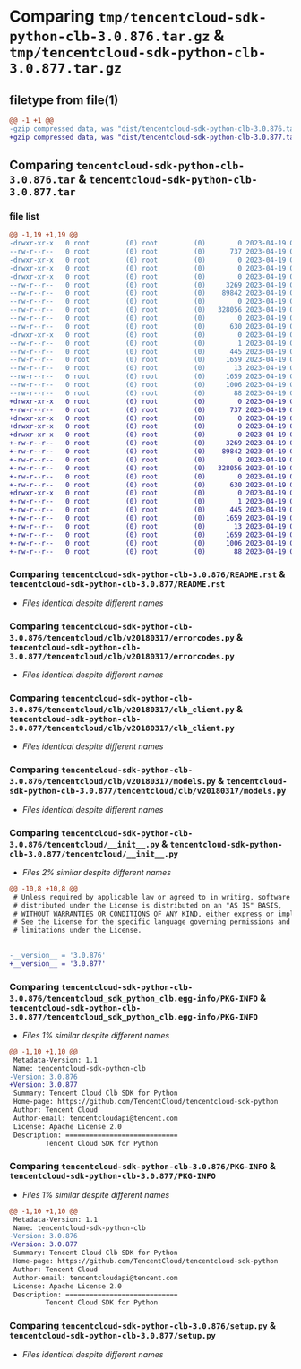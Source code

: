 # Comparing `tmp/tencentcloud-sdk-python-clb-3.0.876.tar.gz` & `tmp/tencentcloud-sdk-python-clb-3.0.877.tar.gz`

## filetype from file(1)

```diff
@@ -1 +1 @@
-gzip compressed data, was "dist/tencentcloud-sdk-python-clb-3.0.876.tar", last modified: Wed Apr 19 00:21:48 2023, max compression
+gzip compressed data, was "dist/tencentcloud-sdk-python-clb-3.0.877.tar", last modified: Wed Apr 19 09:09:58 2023, max compression
```

## Comparing `tencentcloud-sdk-python-clb-3.0.876.tar` & `tencentcloud-sdk-python-clb-3.0.877.tar`

### file list

```diff
@@ -1,19 +1,19 @@
-drwxr-xr-x   0 root         (0) root         (0)        0 2023-04-19 00:21:48.000000 tencentcloud-sdk-python-clb-3.0.876/
--rw-r--r--   0 root         (0) root         (0)      737 2023-04-19 00:21:48.000000 tencentcloud-sdk-python-clb-3.0.876/README.rst
-drwxr-xr-x   0 root         (0) root         (0)        0 2023-04-19 00:21:48.000000 tencentcloud-sdk-python-clb-3.0.876/tencentcloud/
-drwxr-xr-x   0 root         (0) root         (0)        0 2023-04-19 00:21:48.000000 tencentcloud-sdk-python-clb-3.0.876/tencentcloud/clb/
-drwxr-xr-x   0 root         (0) root         (0)        0 2023-04-19 00:21:48.000000 tencentcloud-sdk-python-clb-3.0.876/tencentcloud/clb/v20180317/
--rw-r--r--   0 root         (0) root         (0)     3269 2023-04-19 00:21:48.000000 tencentcloud-sdk-python-clb-3.0.876/tencentcloud/clb/v20180317/errorcodes.py
--rw-r--r--   0 root         (0) root         (0)    89842 2023-04-19 00:21:48.000000 tencentcloud-sdk-python-clb-3.0.876/tencentcloud/clb/v20180317/clb_client.py
--rw-r--r--   0 root         (0) root         (0)        0 2023-04-19 00:21:48.000000 tencentcloud-sdk-python-clb-3.0.876/tencentcloud/clb/v20180317/__init__.py
--rw-r--r--   0 root         (0) root         (0)   328056 2023-04-19 00:21:48.000000 tencentcloud-sdk-python-clb-3.0.876/tencentcloud/clb/v20180317/models.py
--rw-r--r--   0 root         (0) root         (0)        0 2023-04-19 00:21:48.000000 tencentcloud-sdk-python-clb-3.0.876/tencentcloud/clb/__init__.py
--rw-r--r--   0 root         (0) root         (0)      630 2023-04-19 00:21:48.000000 tencentcloud-sdk-python-clb-3.0.876/tencentcloud/__init__.py
-drwxr-xr-x   0 root         (0) root         (0)        0 2023-04-19 00:21:48.000000 tencentcloud-sdk-python-clb-3.0.876/tencentcloud_sdk_python_clb.egg-info/
--rw-r--r--   0 root         (0) root         (0)        1 2023-04-19 00:21:48.000000 tencentcloud-sdk-python-clb-3.0.876/tencentcloud_sdk_python_clb.egg-info/dependency_links.txt
--rw-r--r--   0 root         (0) root         (0)      445 2023-04-19 00:21:48.000000 tencentcloud-sdk-python-clb-3.0.876/tencentcloud_sdk_python_clb.egg-info/SOURCES.txt
--rw-r--r--   0 root         (0) root         (0)     1659 2023-04-19 00:21:48.000000 tencentcloud-sdk-python-clb-3.0.876/tencentcloud_sdk_python_clb.egg-info/PKG-INFO
--rw-r--r--   0 root         (0) root         (0)       13 2023-04-19 00:21:48.000000 tencentcloud-sdk-python-clb-3.0.876/tencentcloud_sdk_python_clb.egg-info/top_level.txt
--rw-r--r--   0 root         (0) root         (0)     1659 2023-04-19 00:21:48.000000 tencentcloud-sdk-python-clb-3.0.876/PKG-INFO
--rw-r--r--   0 root         (0) root         (0)     1006 2023-04-19 00:21:48.000000 tencentcloud-sdk-python-clb-3.0.876/setup.py
--rw-r--r--   0 root         (0) root         (0)       88 2023-04-19 00:21:48.000000 tencentcloud-sdk-python-clb-3.0.876/setup.cfg
+drwxr-xr-x   0 root         (0) root         (0)        0 2023-04-19 09:09:58.000000 tencentcloud-sdk-python-clb-3.0.877/
+-rw-r--r--   0 root         (0) root         (0)      737 2023-04-19 09:09:58.000000 tencentcloud-sdk-python-clb-3.0.877/README.rst
+drwxr-xr-x   0 root         (0) root         (0)        0 2023-04-19 09:09:58.000000 tencentcloud-sdk-python-clb-3.0.877/tencentcloud/
+drwxr-xr-x   0 root         (0) root         (0)        0 2023-04-19 09:09:58.000000 tencentcloud-sdk-python-clb-3.0.877/tencentcloud/clb/
+drwxr-xr-x   0 root         (0) root         (0)        0 2023-04-19 09:09:58.000000 tencentcloud-sdk-python-clb-3.0.877/tencentcloud/clb/v20180317/
+-rw-r--r--   0 root         (0) root         (0)     3269 2023-04-19 09:09:58.000000 tencentcloud-sdk-python-clb-3.0.877/tencentcloud/clb/v20180317/errorcodes.py
+-rw-r--r--   0 root         (0) root         (0)    89842 2023-04-19 09:09:58.000000 tencentcloud-sdk-python-clb-3.0.877/tencentcloud/clb/v20180317/clb_client.py
+-rw-r--r--   0 root         (0) root         (0)        0 2023-04-19 09:09:58.000000 tencentcloud-sdk-python-clb-3.0.877/tencentcloud/clb/v20180317/__init__.py
+-rw-r--r--   0 root         (0) root         (0)   328056 2023-04-19 09:09:58.000000 tencentcloud-sdk-python-clb-3.0.877/tencentcloud/clb/v20180317/models.py
+-rw-r--r--   0 root         (0) root         (0)        0 2023-04-19 09:09:58.000000 tencentcloud-sdk-python-clb-3.0.877/tencentcloud/clb/__init__.py
+-rw-r--r--   0 root         (0) root         (0)      630 2023-04-19 09:09:58.000000 tencentcloud-sdk-python-clb-3.0.877/tencentcloud/__init__.py
+drwxr-xr-x   0 root         (0) root         (0)        0 2023-04-19 09:09:58.000000 tencentcloud-sdk-python-clb-3.0.877/tencentcloud_sdk_python_clb.egg-info/
+-rw-r--r--   0 root         (0) root         (0)        1 2023-04-19 09:09:58.000000 tencentcloud-sdk-python-clb-3.0.877/tencentcloud_sdk_python_clb.egg-info/dependency_links.txt
+-rw-r--r--   0 root         (0) root         (0)      445 2023-04-19 09:09:58.000000 tencentcloud-sdk-python-clb-3.0.877/tencentcloud_sdk_python_clb.egg-info/SOURCES.txt
+-rw-r--r--   0 root         (0) root         (0)     1659 2023-04-19 09:09:58.000000 tencentcloud-sdk-python-clb-3.0.877/tencentcloud_sdk_python_clb.egg-info/PKG-INFO
+-rw-r--r--   0 root         (0) root         (0)       13 2023-04-19 09:09:58.000000 tencentcloud-sdk-python-clb-3.0.877/tencentcloud_sdk_python_clb.egg-info/top_level.txt
+-rw-r--r--   0 root         (0) root         (0)     1659 2023-04-19 09:09:58.000000 tencentcloud-sdk-python-clb-3.0.877/PKG-INFO
+-rw-r--r--   0 root         (0) root         (0)     1006 2023-04-19 09:09:58.000000 tencentcloud-sdk-python-clb-3.0.877/setup.py
+-rw-r--r--   0 root         (0) root         (0)       88 2023-04-19 09:09:58.000000 tencentcloud-sdk-python-clb-3.0.877/setup.cfg
```

### Comparing `tencentcloud-sdk-python-clb-3.0.876/README.rst` & `tencentcloud-sdk-python-clb-3.0.877/README.rst`

 * *Files identical despite different names*

### Comparing `tencentcloud-sdk-python-clb-3.0.876/tencentcloud/clb/v20180317/errorcodes.py` & `tencentcloud-sdk-python-clb-3.0.877/tencentcloud/clb/v20180317/errorcodes.py`

 * *Files identical despite different names*

### Comparing `tencentcloud-sdk-python-clb-3.0.876/tencentcloud/clb/v20180317/clb_client.py` & `tencentcloud-sdk-python-clb-3.0.877/tencentcloud/clb/v20180317/clb_client.py`

 * *Files identical despite different names*

### Comparing `tencentcloud-sdk-python-clb-3.0.876/tencentcloud/clb/v20180317/models.py` & `tencentcloud-sdk-python-clb-3.0.877/tencentcloud/clb/v20180317/models.py`

 * *Files identical despite different names*

### Comparing `tencentcloud-sdk-python-clb-3.0.876/tencentcloud/__init__.py` & `tencentcloud-sdk-python-clb-3.0.877/tencentcloud/__init__.py`

 * *Files 2% similar despite different names*

```diff
@@ -10,8 +10,8 @@
 # Unless required by applicable law or agreed to in writing, software
 # distributed under the License is distributed on an "AS IS" BASIS,
 # WITHOUT WARRANTIES OR CONDITIONS OF ANY KIND, either express or implied.
 # See the License for the specific language governing permissions and
 # limitations under the License.
 
 
-__version__ = '3.0.876'
+__version__ = '3.0.877'
```

### Comparing `tencentcloud-sdk-python-clb-3.0.876/tencentcloud_sdk_python_clb.egg-info/PKG-INFO` & `tencentcloud-sdk-python-clb-3.0.877/tencentcloud_sdk_python_clb.egg-info/PKG-INFO`

 * *Files 1% similar despite different names*

```diff
@@ -1,10 +1,10 @@
 Metadata-Version: 1.1
 Name: tencentcloud-sdk-python-clb
-Version: 3.0.876
+Version: 3.0.877
 Summary: Tencent Cloud Clb SDK for Python
 Home-page: https://github.com/TencentCloud/tencentcloud-sdk-python
 Author: Tencent Cloud
 Author-email: tencentcloudapi@tencent.com
 License: Apache License 2.0
 Description: ============================
         Tencent Cloud SDK for Python
```

### Comparing `tencentcloud-sdk-python-clb-3.0.876/PKG-INFO` & `tencentcloud-sdk-python-clb-3.0.877/PKG-INFO`

 * *Files 1% similar despite different names*

```diff
@@ -1,10 +1,10 @@
 Metadata-Version: 1.1
 Name: tencentcloud-sdk-python-clb
-Version: 3.0.876
+Version: 3.0.877
 Summary: Tencent Cloud Clb SDK for Python
 Home-page: https://github.com/TencentCloud/tencentcloud-sdk-python
 Author: Tencent Cloud
 Author-email: tencentcloudapi@tencent.com
 License: Apache License 2.0
 Description: ============================
         Tencent Cloud SDK for Python
```

### Comparing `tencentcloud-sdk-python-clb-3.0.876/setup.py` & `tencentcloud-sdk-python-clb-3.0.877/setup.py`

 * *Files identical despite different names*

